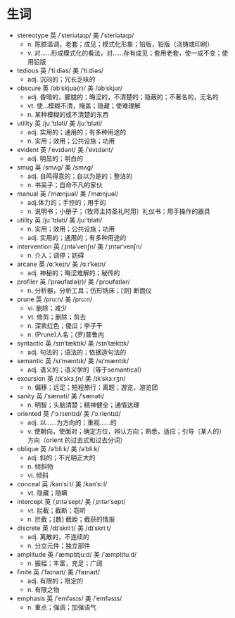# 生词

- stereotype 英 /ˈsteriətaɪp/ 美 /ˈsteriətaɪp/ 
  - n. 陈腔滥调，老套；成见；模式化形象；铅版，铅版（浇铸或印刷）
  - v. 对……形成模式化的看法，对……存有成见；套用老套，使一成不变；使用铅版
- tedious 英 /ˈtiːdiəs/ 美 /ˈtiːdiəs/
  - adj. 沉闷的；冗长乏味的
- obscure 英  /əbˈskjʊə(r)/ 美  /əbˈskjʊr/ 
  - adj. 昏暗的，朦胧的；晦涩的，不清楚的；隐蔽的；不著名的，无名的
  - vt. 使…模糊不清，掩盖；隐藏；使难理解
  - n. 某种模糊的或不清楚的东西
- utility 英 /juːˈtɪləti/ 美   /juːˈtɪləti/ 
  - adj. 实用的；通用的；有多种用途的
  - n. 实用；效用；公共设施；功用
- evident 英 /ˈevɪdənt/ 美  /ˈevɪdənt/ 
  - adj. 明显的；明白的
- smug 英 /smʌɡ/ 美  /smʌɡ/
  - adj. 自鸣得意的；自以为是的；整洁的
  - n. 书呆子；自命不凡的家伙
- manual 英 /ˈmænjuəl/ 美  /ˈmænjuəl/ 
  - adj.体力的；手控的；用手的
  - n. 说明书；小册子；（牧师主持圣礼时用）礼仪书；用手操作的器具
- utility 英 /juːˈtɪləti/ 美 /juːˈtɪləti/  
  - n. 实用；效用；公共设施；功用
  - adj. 实用的；通用的；有多种用途的
- intervention 英  /ˌɪntəˈvenʃn/ 美 /ˌɪntərˈvenʃn/ 
  - n. 介入；调停；妨碍
- arcane 英  /ɑːˈkeɪn/  美 /ɑːrˈkeɪn/ 
  - adj. 神秘的；晦涩难解的；秘传的
- profiler 英  /ˈprəʊfaɪlə(r)/  美 /ˈproʊfaɪlər/ 
  - n. 分析器，分析工具；仿形铣床；[测] 断面仪
- prune 英  /pruːn/  美 /pruːn/ 
  - vi. 删除；减少
  - vt. 修剪；删除；剪去
  - n. 深紫红色；傻瓜；李子干
  - n. (Prune)人名；(罗)普鲁内
- syntactic 英  /sɪnˈtæktɪk/  美 /sɪnˈtæktɪk/ 
  - adj. 句法的；语法的；依据造句法的
- semantic 英 /sɪˈmæntɪk/   美 /sɪˈmæntɪk/ 
  - adj. 语义的；语义学的（等于semantical）
- excursion 英 /ɪkˈskɜːʃn/   美  /ɪkˈskɜːrʒn/ 
  - n. 偏移；远足；短程旅行；离题；游览，游览团
- sanity 英 /ˈsænəti/   美  /ˈsænəti/ 
  - n. 明智；头脑清楚；精神健全；通情达理
- oriented 英 /'ɔːrɪentɪd/  美 /ˈɔːrientɪd/
  - adj. 以……为方向的；重视……的
  - v. 使朝向，使面对；确定方位，辨认方向；熟悉，适应；引导（某人的）方向（orient 的过去式和过去分词）
- oblique 英 /əˈbliːk/  美 /əˈbliːk/
  - adj. 斜的；不光明正大的
  - n. 倾斜物
  - vi. 倾斜
- conceal 英 /kənˈsiːl/   美 /kənˈsiːl/ 
  - vt. 隐藏；隐瞒
- intercept 英 /ˌɪntəˈsept/   美 /ˌɪntərˈsept/
  - vt. 拦截；截断；窃听
  - n. 拦截；[数] 截距；截获的情报
- discrete 英 /dɪˈskriːt/    美 /dɪˈskriːt/
  - adj. 离散的，不连续的
  - n. 分立元件；独立部件
- amplitude 英 /ˈæmplɪtjuːd/    美 /ˈæmplɪtuːd/ 
  - n. 振幅；丰富，充足；广阔
- finite 英 /ˈfaɪnaɪt/    美 /ˈfaɪnaɪt/ 
  - adj. 有限的；限定的
  - n. 有限之物
- emphasis 英 /ˈemfəsɪs/    美 /ˈemfəsɪs/ 
  - n. 重点；强调；加强语气



































